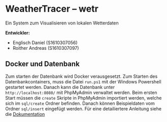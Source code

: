 # WeatherTracer – wetr
Ein System zum Visualisieren von lokalen Wetterdaten

**Entwickler:**
* Englisch Daniel (S1610307056)
* Roither Andreas (S1610307097)

## Docker und Datenbank

Zum starten der Datenbank wird Docker verausgesetzt. Zum Starten des Datenbankcontainers, muss die Datei `run.ps1` mit der Windows Powershell gestartet werden.
Danach kann die Datenbank unter `http://localhost:8080/` mit PhpMyAdmin verwaltet werden. Beim ersten Start müssen die `create` Skripte in PhpMyAdmin
importiert werden, welche sich im `sql/create` Ordner befinden. Danach können Beispieldaten vom Ordner `sql/insert` eingefügt werden.
Für eine detailiertere Anleitung siehe die [Dokumentation](docs/Latex/Documentation.pdf)
